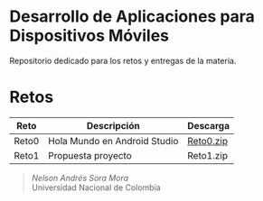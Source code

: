 # Desarrollo de Aplicaciones para Dispositivos Móviles

Repositorio dedicado para los retos y entregas de la materia.

<h1>Retos</h1>
<table>
  <thead>
    <tr>
      <th>Reto</th>
      <th>Descripción</th>
      <th>Descarga</th>
    </tr>
  </thead>
  <tbody>
    <tr>
      <td>Reto0</td>
      <td>Hola Mundo en Android Studio</td>
      <td><a href="https://github.com/nasoram/appsmoviles/edit/master/index.md">Reto0.zip</a></td>
    </tr>
    <tr>
      <td>Reto1</td>
      <td>Propuesta proyecto</td>
      <td>Reto1.zip</td>
    </tr>
  </tbody>
</table>

> _Nelson Andrés Sora Mora_  
> Universidad Nacional de Colombia

